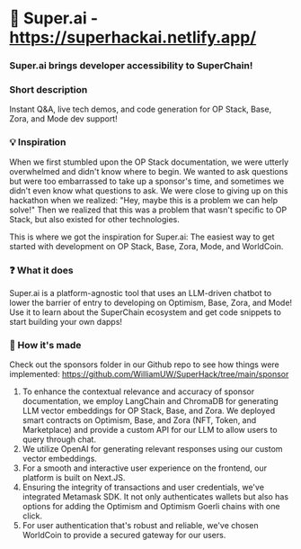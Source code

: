 # 🦸 Super.ai - https://superhackai.netlify.app/

### Super.ai brings developer accessibility to SuperChain!

### Short description
Instant Q&A, live tech demos, and code generation for OP Stack, Base, Zora, and Mode dev support!

### 💡 Inspiration
When we first stumbled upon the OP Stack documentation, we were utterly overwhelmed and didn't know where to begin. We wanted to ask questions but were too embarrassed to take up a sponsor's time, and sometimes we didn't even know what questions to ask. We were close to giving up on this hackathon when we realized: "Hey, maybe this is a problem we can help solve!" Then we realized that this was a problem that wasn't specific to OP Stack, but also existed for other technologies.

This is where we got the inspiration for Super.ai: The easiest way to get started with development on OP Stack, Base, Zora, Mode, and WorldCoin.

### ❓ What it does
Super.ai is a platform-agnostic tool that uses an LLM-driven chatbot to lower the barrier of entry to developing on Optimism, Base, Zora, and Mode! Use it to learn about the SuperChain ecosystem and get code snippets to start building your own dapps!

### 🚧 How it's made
Check out the sponsors folder in our Github repo to see how things were implemented: 
https://github.com/WilliamUW/SuperHack/tree/main/sponsor
1. To enhance the contextual relevance and accuracy of sponsor documentation, we employ LangChain and ChromaDB for generating LLM vector embeddings for OP Stack, Base, and Zora. We deployed smart contracts on Optimism, Base, and Zora (NFT, Token, and Marketplace) and provide a custom API for our LLM to allow users to query through chat.
2. We utilize OpenAI for generating relevant responses using our custom vector embeddings.
3. For a smooth and interactive user experience on the frontend, our platform is built on Next.JS.
4. Ensuring the integrity of transactions and user credentials, we've integrated Metamask SDK. It not only authenticates wallets but also has options for adding the Optimism and Optimism Goerli chains with one click.
5. For user authentication that's robust and reliable, we've chosen WorldCoin to provide a secured gateway for our users.

